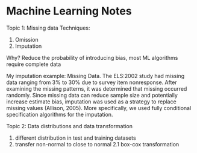 # Machine Learning Notes
Topic 1: Missing data
Techniques: 
1. Omission
2. Imputation

Why? Reduce the probability of introducing bias, most ML algorithms require complete data

My imputation example:
Missing Data. The ELS:2002 study had missing data ranging from 3% to 30% due to survey item nonresponse. After examining the missing patterns, it was determined that missing occurred randomly. Since missing data can reduce sample size and potentially increase estimate bias, imputation was used as a strategy to replace missing values (Allison, 2005). More specifically, we used fully conditional specification algorithms for the imputation. 

Topic 2: Data distributions and data transformation
1. different distribution in test and training datasets
2. transfer non-normal to close to normal
  2.1 box-cox transformation
